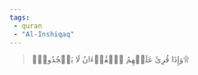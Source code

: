 ```yaml
---
tags: 
 - quran 
 - "Al-Inshiqaq"
---
```


> وَإِذَا قُرِئَ عَلَيۡهِمُ ٱلۡقُرۡءَانُ لَا يَسۡجُدُونَۤ۩
